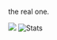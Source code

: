 the real one.

![](https://komarev.com/ghpvc/?username=poziomekk&color=blueviolet)
![Stats](https://github-readme-stats.vercel.app/api?username=poziomekk&count_private=true&show_icons=true&theme=synthwave)


<!---
poziomekk/poziomekk is a ✨ special ✨ repository because its `README.md` (this file) appears on your GitHub profile.
You can click the Preview link to take a look at your changes.
--->
